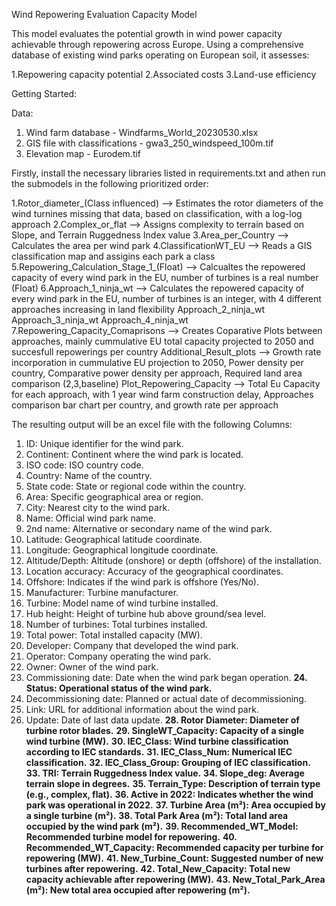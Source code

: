 Wind Repowering Evaluation Capacity Model

This model evaluates the potential growth in wind power capacity achievable through repowering across Europe. Using a comprehensive database of existing wind parks operating on European soil, it assesses:

1.Repowering capacity potential
2.Associated costs
3.Land-use efficiency

Getting Started:

Data: 

1. Wind farm database            - Windfarms_World_20230530.xlsx
2. GIS file with classifications - gwa3_250_windspeed_100m.tif
3. Elevation map                 - Eurodem.tif

Firstly, install the necessary libraries listed in requirements.txt and athen run the submodels in the following prioritized order:

1.Rotor_diameter_(Class influenced)      --> Estimates the rotor diameters of the wind turnines missing that data, based on classification, with a log-log approach
2.Complex_or_flat                        --> Assigns complexity to terrain based on Slope, and Terrain Ruggedness Index value
3.Area_per_Country                       --> Calculates the area per wind park
4.ClassificationWT_EU                    --> Reads a GIS classification map and assigins each park a class
5.Repowering_Calculation_Stage_1_(Float) --> Calcualtes the repowered capacity of every wind park in the EU, number of turbines is a real number (Float)
6.Approach_1_ninja_wt                    --> Calculates the repowered capacity of every wind park in the EU, number of turbines is an integer, with 4 different approaches increasing in land flexibility
  Approach_2_ninja_wt
  Approach_3_ninja_wt
  Approach_4_ninja_wt
7.Repowering_Capacity_Comaprisons        --> Creates Coparative Plots between approaches, mainly cummulative EU total capacity projected to 2050 and succesfull repowerings per country
  Additional_Result_plots                --> Growth rate incorporation in cummulative EU projection to 2050, Power density per country, Comparative power density per approach, Required land area comparison (2,3,baseline)
  Plot_Repowering_Capacity               --> Total Eu Capacity for each approach, with 1 year wind farm construction delay, Approaches comparison bar chart per country, and growth rate per approach 

The resulting output will be an excel file with the following Columns:

1. ID: Unique identifier for the wind park.
2. Continent: Continent where the wind park is located.
3. ISO code: ISO country code.
4. Country: Name of the country.
5. State code: State or regional code within the country.
6. Area: Specific geographical area or region.
7. City: Nearest city to the wind park.
8. Name: Official wind park name.
9. 2nd name: Alternative or secondary name of the wind park.
10. Latitude: Geographical latitude coordinate.
11. Longitude: Geographical longitude coordinate.
12. Altitude/Depth: Altitude (onshore) or depth (offshore) of the installation.
13. Location accuracy: Accuracy of the geographical coordinates.
14. Offshore: Indicates if the wind park is offshore (Yes/No).
15. Manufacturer: Turbine manufacturer.
16. Turbine: Model name of wind turbine installed.
17. Hub height: Height of turbine hub above ground/sea level.
18. Number of turbines: Total turbines installed.
19. Total power: Total installed capacity (MW).
20. Developer: Company that developed the wind park.
21. Operator: Company operating the wind park.
22. Owner: Owner of the wind park.
23. Commissioning date: Date when the wind park began operation.
**24. Status: Operational status of the wind park.**
25. Decommissioning date: Planned or actual date of decommissioning.
26. Link: URL for additional information about the wind park.
27. Update: Date of last data update.
**28. Rotor Diameter: Diameter of turbine rotor blades.**
**29. SingleWT_Capacity: Capacity of a single wind turbine (MW).**
**30. IEC_Class: Wind turbine classification according to IEC standards.**
**31. IEC_Class_Num: Numerical IEC classification.**
**32. IEC_Class_Group: Grouping of IEC classification.**
**33. TRI: Terrain Ruggedness Index value.**
**34. Slope_deg: Average terrain slope in degrees.**
**35. Terrain_Type: Description of terrain type (e.g., complex, flat).**
**36. Active in 2022: Indicates whether the wind park was operational in 2022.**
**37. Turbine Area (m²): Area occupied by a single turbine (m²).**
**38. Total Park Area (m²): Total land area occupied by the wind park (m²).**
**39. Recommended_WT_Model: Recommended turbine model for repowering.**
**40. Recommended_WT_Capacity: Recommended capacity per turbine for repowering (MW).**
**41. New_Turbine_Count: Suggested number of new turbines after repowering.**
**42. Total_New_Capacity: Total new capacity achievable after repowering (MW).**
**43. New_Total_Park_Area (m²): New total area occupied after repowering (m²).**

